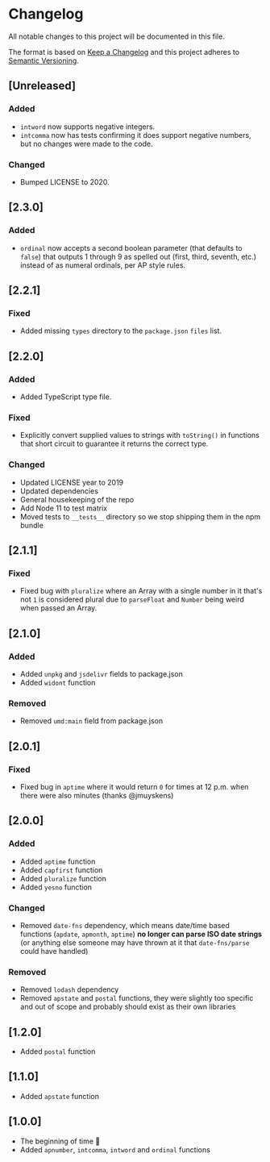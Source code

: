 # Changelog

All notable changes to this project will be documented in this file.

The format is based on [Keep a Changelog](http://keepachangelog.com/en/1.0.0/)
and this project adheres to [Semantic Versioning](http://semver.org/spec/v2.0.0.html).

## [Unreleased]

### Added

- `intword` now supports negative integers.
- `intcomma` now has tests confirming it does support negative numbers, but no changes were made to the code.

### Changed

- Bumped LICENSE to 2020.

## [2.3.0]

### Added

- `ordinal` now accepts a second boolean parameter (that defaults to `false`) that outputs 1 through 9 as spelled out (first, third, seventh, etc.) instead of as numeral ordinals, per AP style rules.

## [2.2.1]

### Fixed

- Added missing `types` directory to the `package.json` `files` list.

## [2.2.0]

### Added

- Added TypeScript type file.

### Fixed

- Explicitly convert supplied values to strings with `toString()` in functions that short circuit to guarantee it returns the correct type.

### Changed

- Updated LICENSE year to 2019
- Updated dependencies
- General housekeeping of the repo
- Add Node 11 to test matrix
- Moved tests to `__tests__` directory so we stop shipping them in the npm bundle

## [2.1.1]

### Fixed

- Fixed bug with `pluralize` where an Array with a single number in it that's not `1` is considered plural due to `parseFloat` and `Number` being weird when passed an Array.

## [2.1.0]

### Added

- Added `unpkg` and `jsdelivr` fields to package.json
- Added `widont` function

### Removed

- Removed `umd:main` field from package.json

## [2.0.1]

### Fixed

- Fixed bug in `aptime` where it would return `0` for times at 12 p.m. when there were also minutes (thanks @jmuyskens)

## [2.0.0]

### Added

- Added `aptime` function
- Added `capfirst` function
- Added `pluralize` function
- Added `yesno` function

### Changed

- Removed `date-fns` dependency, which means date/time based functions (`apdate`, `apmonth`, `aptime`) **no longer can parse ISO date strings** (or anything else someone may have thrown at it that `date-fns/parse` could have handled)

### Removed

- Removed `lodash` dependency
- Removed `apstate` and `postal` functions, they were slightly too specific and out of scope and probably should exist as their own libraries

## [1.2.0]

- Added `postal` function

## [1.1.0]

- Added `apstate` function

## [1.0.0]

- The beginning of time :tada:
- Added `apnumber`, `intcomma`, `intword` and `ordinal` functions

